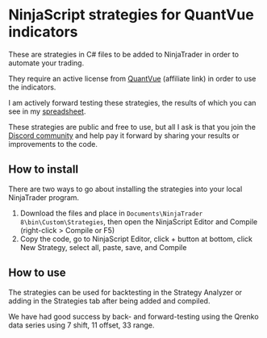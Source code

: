 # NinjaScript strategies for QuantVue indicators

These are strategies in C# files to be added to NinjaTrader in order to automate your trading. 

They require an active license from [QuantVue](https://quantvue.io/?fpr=grant39) (affiliate link) in order to use the indicators.

I am actively forward testing these strategies, the results of which you can see in my [spreadsheet](https://docs.google.com/spreadsheets/d/13GEn5-fEMmgHHa7D3HUARmFuh4muIJzuGl-1CxAjZJw/edit?usp=sharing).

These strategies are public and free to use, but all I ask is that you join the [Discord community](https://discord.gg/tC7u7magU3) and help pay it forward by sharing your results or improvements to the code.

## How to install

There are two ways to go about installing the strategies into your local NinjaTrader program.

1. Download the files and place in `Documents\NinjaTrader 8\bin\Custom\Strategies`, then open the NinjaScript Editor and Compile (right-click > Compile or F5)
2. Copy the code, go to NinjaScript Editor, click + button at bottom, click New Strategy, select all, paste, save, and Compile

## How to use

The strategies can be used for backtesting in the Strategy Analyzer or adding in the Strategies tab after being added and compiled.

We have had good success by back- and forward-testing using the Qrenko data series using 7 shift, 11 offset, 33 range.